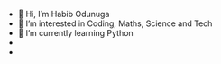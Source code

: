 - 👋 Hi, I’m Habib Odunuga
- 👀 I’m interested in Coding, Maths, Science and Tech
- 🌱 I’m currently learning Python
- 
- 

<!---
Odunuga1s/Odunuga1s is a ✨ special ✨ repository because its `README.md` (this file) appears on your GitHub profile.
You can click the Preview link to take a look at your changes.
--->

